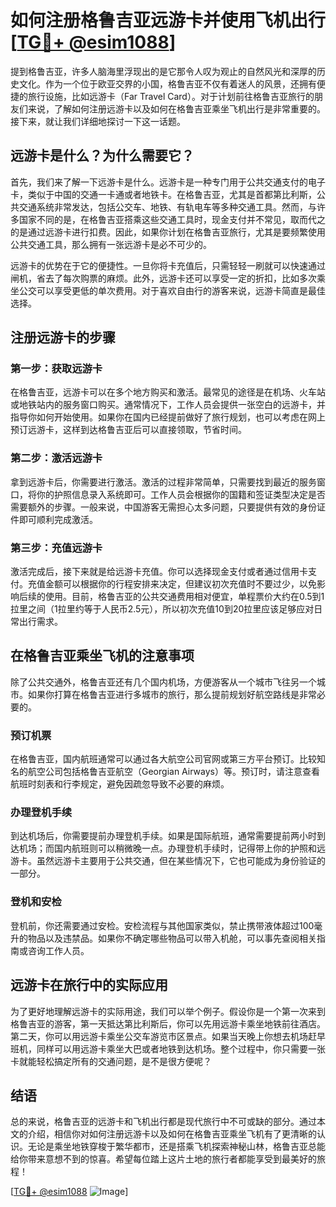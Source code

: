 # 如何注册格鲁吉亚远游卡并使用飞机出行[[TG💪+ @esim1088](https://t.me/s/esim1088)]

提到格鲁吉亚，许多人脑海里浮现出的是它那令人叹为观止的自然风光和深厚的历史文化。作为一个位于欧亚交界的小国，格鲁吉亚不仅有着迷人的风景，还拥有便捷的旅行设施，比如远游卡（Far Travel Card）。对于计划前往格鲁吉亚旅行的朋友们来说，了解如何注册远游卡以及如何在格鲁吉亚乘坐飞机出行是非常重要的。接下来，就让我们详细地探讨一下这一话题。

## 远游卡是什么？为什么需要它？

首先，我们来了解一下远游卡是什么。远游卡是一种专门用于公共交通支付的电子卡，类似于中国的交通一卡通或者地铁卡。在格鲁吉亚，尤其是首都第比利斯，公共交通系统非常发达，包括公交车、地铁、有轨电车等多种交通工具。然而，与许多国家不同的是，在格鲁吉亚搭乘这些交通工具时，现金支付并不常见，取而代之的是通过远游卡进行扣费。因此，如果你计划在格鲁吉亚旅行，尤其是要频繁使用公共交通工具，那么拥有一张远游卡是必不可少的。

远游卡的优势在于它的便捷性。一旦你将卡充值后，只需轻轻一刷就可以快速通过闸机，省去了每次购票的麻烦。此外，远游卡还可以享受一定的折扣，比如多次乘坐公交可以享受更低的单次费用。对于喜欢自由行的游客来说，远游卡简直是最佳选择。

## 注册远游卡的步骤

### 第一步：获取远游卡

在格鲁吉亚，远游卡可以在多个地方购买和激活。最常见的途径是在机场、火车站或地铁站内的服务窗口购买。通常情况下，工作人员会提供一张空白的远游卡，并指导你如何开始使用。如果你在国内已经提前做好了旅行规划，也可以考虑在网上预订远游卡，这样到达格鲁吉亚后可以直接领取，节省时间。

### 第二步：激活远游卡

拿到远游卡后，你需要进行激活。激活的过程非常简单，只需要找到最近的服务窗口，将你的护照信息录入系统即可。工作人员会根据你的国籍和签证类型决定是否需要额外的步骤。一般来说，中国游客无需担心太多问题，只要提供有效的身份证件即可顺利完成激活。

### 第三步：充值远游卡

激活完成后，接下来就是给远游卡充值。你可以选择现金支付或者通过信用卡支付。充值金额可以根据你的行程安排来决定，但建议初次充值时不要过少，以免影响后续的使用。目前，格鲁吉亚的公共交通费用相对便宜，单程票价大约在0.5到1拉里之间（1拉里约等于人民币2.5元），所以初次充值10到20拉里应该足够应对日常出行需求。

## 在格鲁吉亚乘坐飞机的注意事项

除了公共交通外，格鲁吉亚还有几个国内机场，方便游客从一个城市飞往另一个城市。如果你打算在格鲁吉亚进行多城市的旅行，那么提前规划好航空路线是非常必要的。

### 预订机票

在格鲁吉亚，国内航班通常可以通过各大航空公司官网或第三方平台预订。比较知名的航空公司包括格鲁吉亚航空（Georgian Airways）等。预订时，请注意查看航班时刻表和行李规定，避免因疏忽导致不必要的麻烦。

### 办理登机手续

到达机场后，你需要提前办理登机手续。如果是国际航班，通常需要提前两小时到达机场；而国内航班则可以稍微晚一点。办理登机手续时，记得带上你的护照和远游卡。虽然远游卡主要用于公共交通，但在某些情况下，它也可能成为身份验证的一部分。

### 登机和安检

登机前，你还需要通过安检。安检流程与其他国家类似，禁止携带液体超过100毫升的物品以及违禁品。如果你不确定哪些物品可以带入机舱，可以事先查阅相关指南或咨询工作人员。

## 远游卡在旅行中的实际应用

为了更好地理解远游卡的实际用途，我们可以举个例子。假设你是一个第一次来到格鲁吉亚的游客，第一天抵达第比利斯后，你可以先用远游卡乘坐地铁前往酒店。第二天，你可以用远游卡乘坐公交车游览市区景点。如果当天晚上你想去机场赶早班机，同样可以用远游卡乘坐大巴或者地铁到达机场。整个过程中，你只需要一张卡就能轻松搞定所有的交通问题，是不是很方便呢？

## 结语

总的来说，格鲁吉亚的远游卡和飞机出行都是现代旅行中不可或缺的部分。通过本文的介绍，相信你对如何注册远游卡以及如何在格鲁吉亚乘坐飞机有了更清晰的认识。无论是乘坐地铁穿梭于繁华都市，还是搭乘飞机探索神秘山林，格鲁吉亚总能给你带来意想不到的惊喜。希望每位踏上这片土地的旅行者都能享受到最美好的旅程！

[[TG💪+ @esim1088](https://t.me/s/esim1088) ![Image](https://i.postimg.cc/4NQfJmqS/Snipaste-2025-05-13-00-14-12.png)]